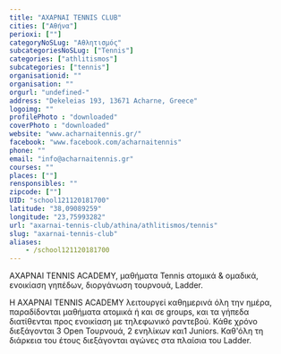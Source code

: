 ```yaml
---
title: "ΑΧΑΡΝΑΙ TENNIS CLUB"
cities: ["Αθήνα"]
perioxi: [""]
categoryNoSLug: "Αθλητισμός"
subcategoriesNoSLug: ["Tennis"]
categories: ["athlitismos"]
subcategories: ["tennis"]
organisationid: ""
organisation: ""
orgurl: "undefined-"
address: "Dekeleias 193, 13671 Acharne, Greece"
logoimg: ""
profilePhoto : "downloaded"
coverPhoto : "downloaded"
website: "www.acharnaitennis.gr/"
facebook: "www.facebook.com/acharnaitennis"
phone: ""
email: "info@acharnaitennis.gr"
courses: ""
places: [""]
rensponsibles: ""
zipcode: [""]
UID: "school121120181700"
latitude: "38,09089259"
longitude: "23,75993282"
url: "axarnai-tennis-club/athina/athlitismos/tennis"
slug: "axarnai-tennis-club"
aliases:
    - /school121120181700
---
```



ΑΧΑΡΝΑΙ TENNIS ACADEMY, μαθήματα Tennis ατομικά &amp; ομαδικά, ενοικίαση γηπέδων, διοργάνωση τουρνουά, Ladder.

Η ΑΧΑΡΝΑΙ TENNIS ACADEMY λειτουργεί καθημερινά όλη την ημέρα, παραδίδονται μαθήματα ατομικά ή και σε groups, και τα γήπεδα διατίθενται προς ενοικίαση με τηλεφωνικό ραντεβού. Κάθε χρόνο διεξάγονται 3 Open Τουρνουά, 2 ενηλίκων και1 Juniors. Καθ&#39;όλη τη διάρκεια του έτους διεξάγονται αγώνες στα πλαίσια του Ladder.
